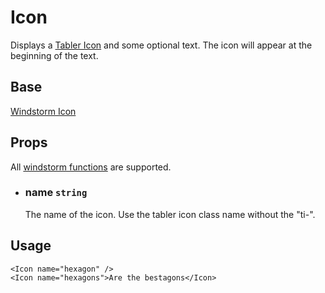 # Icon

Displays a [Tabler Icon](https://tabler-icons.io/) and some optional text.
The icon will appear at the beginning of the text.

## Base
[Windstorm Icon](https://axel669.github.io/lib.windstorm/#components-icon)

## Props
All [windstorm functions](https://axel669.github.io/lib.windstorm/#css-shorthands)
are supported.

- ### name `string`
    The name of the icon. Use the tabler icon class name without the "ti-".

## Usage
```svelte
<Icon name="hexagon" />
<Icon name="hexagons">Are the bestagons</Icon>
```
